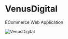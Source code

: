 # VenusDigital
ECommerce Web Application

![VenusDigital](https://user-images.githubusercontent.com/76275587/172541692-8a84a44a-452d-4f1a-829d-53de7062e46a.jpg)
